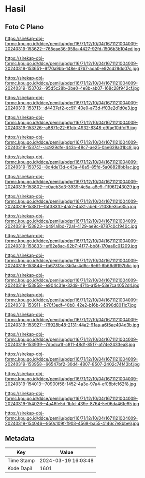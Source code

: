 # Hasil

## Foto C Plano

https://sirekap-obj-formc.kpu.go.id/ddce/pemilu/pdpr/16/71/12/10/04/1671121004009-20240319-153622--765eae36-958a-4427-92fd-1506b3b104ed.jpg

https://sirekap-obj-formc.kpu.go.id/ddce/pemilu/pdpr/16/71/12/10/04/1671121004009-20240319-153651--9f70a9bb-148e-4767-ada0-e92cd28dc07c.jpg

https://sirekap-obj-formc.kpu.go.id/ddce/pemilu/pdpr/16/71/12/10/04/1671121004009-20240319-153702--95d5c28b-3be0-4e8b-ab07-168c28f942cf.jpg

https://sirekap-obj-formc.kpu.go.id/ddce/pemilu/pdpr/16/71/12/10/04/1671121004009-20240319-153713--d4437ef2-cc97-40e0-a73d-ff03e2d1d0e3.jpg

https://sirekap-obj-formc.kpu.go.id/ddce/pemilu/pdpr/16/71/12/10/04/1671121004009-20240319-153726--a8871e22-61cb-4932-8348-c9fae10dfcf9.jpg

https://sirekap-obj-formc.kpu.go.id/ddce/pemilu/pdpr/16/71/12/10/04/1671121004009-20240319-153741--ac929dfe-443a-48c7-ae25-0ae639a01bc8.jpg

https://sirekap-obj-formc.kpu.go.id/ddce/pemilu/pdpr/16/71/12/10/04/1671121004009-20240319-153752--8d4de13d-c43a-48a5-85fd-5a08828bb1ac.jpg

https://sirekap-obj-formc.kpu.go.id/ddce/pemilu/pdpr/16/71/12/10/04/1671121004009-20240319-153802--c0aeb3d3-3939-4c5a-a8e9-f1f961243029.jpg

https://sirekap-obj-formc.kpu.go.id/ddce/pemilu/pdpr/16/71/12/10/04/1671121004009-20240319-153811--fbf383f0-4a52-4b81-abeb-21036e3ce35a.jpg

https://sirekap-obj-formc.kpu.go.id/ddce/pemilu/pdpr/16/71/12/10/04/1671121004009-20240319-153823--b491a1bd-72a1-4129-ae9c-8787c0c1940c.jpg

https://sirekap-obj-formc.kpu.go.id/ddce/pemilu/pdpr/16/71/12/10/04/1671121004009-20240319-153833--ef62e8ac-92b7-4f77-bb8f-170aa6c01209.jpg

https://sirekap-obj-formc.kpu.go.id/ddce/pemilu/pdpr/16/71/12/10/04/1671121004009-20240319-153844--fb673f3c-3b0a-4d9c-8e6f-8b69d9197b5c.jpg

https://sirekap-obj-formc.kpu.go.id/ddce/pemilu/pdpr/16/71/12/10/04/1671121004009-20240319-153858--e904c31e-32d9-471b-a15e-53e7ca4052d4.jpg

https://sirekap-obj-formc.kpu.go.id/ddce/pemilu/pdpr/16/71/12/10/04/1671121004009-20240319-153911--b70f3edf-40b8-42e2-b16b-96890d8011c7.jpg

https://sirekap-obj-formc.kpu.go.id/ddce/pemilu/pdpr/16/71/12/10/04/1671121004009-20240319-153927--76928b48-2131-44a2-91aa-a6f5ae404d3b.jpg

https://sirekap-obj-formc.kpu.go.id/ddce/pemilu/pdpr/16/71/12/10/04/1671121004009-20240319-153939--7dbdca1f-c811-48d1-8517-a174e2433ea8.jpg

https://sirekap-obj-formc.kpu.go.id/ddce/pemilu/pdpr/16/71/12/10/04/1671121004009-20240319-153958--66547bf2-30d4-4807-8507-2402c74f43bf.jpg

https://sirekap-obj-formc.kpu.go.id/ddce/pemilu/pdpr/16/71/12/10/04/1671121004009-20240319-154013--70900f58-1452-4a3e-97a4-ef08bfc162f8.jpg

https://sirekap-obj-formc.kpu.go.id/ddce/pemilu/pdpr/16/71/12/10/04/1671121004009-20240319-154026--4a48fe5d-1bfd-439e-8764-5e06da46fe95.jpg

https://sirekap-obj-formc.kpu.go.id/ddce/pemilu/pdpr/16/71/12/10/04/1671121004009-20240319-154046--950c109f-f903-4568-ba55-4146c7e8bbe6.jpg


## Metadata

| Key        | Value               |
| ---------- | ------------------- |
| Time Stamp | 2024-03-19 16:03:48 |
| Kode Dapil | 1601                |



